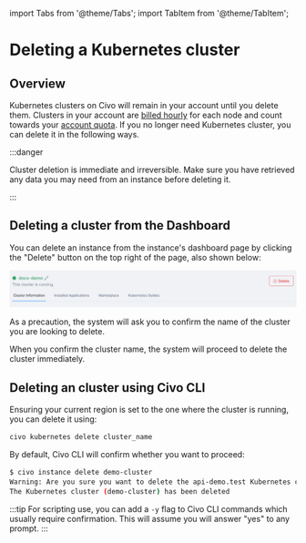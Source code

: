 import Tabs from '@theme/Tabs';
import TabItem from '@theme/TabItem';

# Deleting a Kubernetes cluster

## Overview

Kubernetes clusters on Civo will remain in your account until you delete them. Clusters in your account are [billed hourly](../Account/billing.md) for each node and count towards your [account quota](../Account/quota.md). If you no longer need Kubernetes cluster, you can delete it in the following ways.

:::danger

Cluster deletion is immediate and irreversible. Make sure you have retrieved any data you may need from an instance before deleting it.

:::

<Tabs groupId="delete-cluster">

<TabItem value="dashboard" label="Dashboard">

## Deleting a cluster from the Dashboard

You can delete an instance from the instance's dashboard page by clicking the "Delete" button on the top right of the page, also shown below:

![Delete an instance from the dashboard](images/dashboard-delete-cluster.png)

As a precaution, the system will ask you to confirm the name of the cluster you are looking to delete.

When you confirm the cluster name, the system will proceed to delete the cluster immediately.
</TabItem>

<TabItem value="cli" label="Civo CLI">

## Deleting an cluster using Civo CLI

Ensuring your current region is set to the one where the cluster is running, you can delete it using:

```bash
civo kubernetes delete cluster_name
```

By default, Civo CLI will confirm whether you want to proceed:

```bash
$ civo instance delete demo-cluster
Warning: Are you sure you want to delete the api-demo.test Kubernetes cluster (y/N) ? y
The Kubernetes cluster (demo-cluster) has been deleted
```

:::tip
For scripting use, you can add a `-y` flag to Civo CLI commands which usually require confirmation. This will assume you will answer "yes" to any prompt.
:::

</TabItem>
</Tabs>
